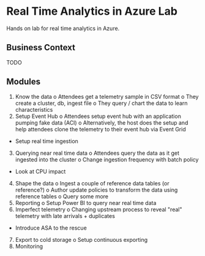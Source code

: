 # Real Time Analytics in Azure Lab

Hands on lab for real time analytics in Azure.

## Business Context

TODO

## Modules

1.	Know the data
o	Attendees get a telemetry sample in CSV format
o	They create a cluster, db, ingest file
o	They query / chart the data to learn characteristics
2.	Setup Event Hub
o	Attendees setup event hub with an application pumping fake data (ACI)
o	Alternatively, the host does the setup and help attendees clone the telemetry to their event hub via Event Grid
* Setup real time ingestion
3.	Querying near real time data
o	Attendees query the data as it get ingested into the cluster
o	Change ingestion frequency with batch policy
* Look at CPU impact
4.	Shape the data
o	Ingest a couple of reference data tables (or reference?)
o	Author update policies to transform the data using reference tables
o	Query some more
5.	Reporting
o	Setup Power BI to query near real time data
6.	Imperfect telemetry
o	Changing upstream process to reveal "real" telemetry with late arrivals + duplicates
* Introduce ASA to the rescue
7.	Export to cold storage
o	Setup continuous exporting
8. Monitoring

